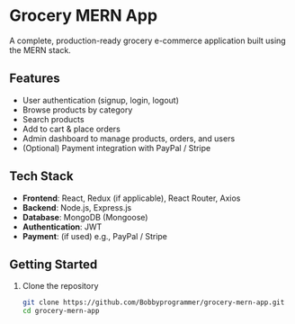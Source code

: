 # Grocery MERN App

A complete, production-ready grocery e-commerce application built using the MERN stack.

## Features
- User authentication (signup, login, logout)
- Browse products by category
- Search products
- Add to cart & place orders
- Admin dashboard to manage products, orders, and users
- (Optional) Payment integration with PayPal / Stripe

## Tech Stack
- **Frontend**: React, Redux (if applicable), React Router, Axios
- **Backend**: Node.js, Express.js
- **Database**: MongoDB (Mongoose)
- **Authentication**: JWT
- **Payment**: (if used) e.g., PayPal / Stripe

## Getting Started

1. Clone the repository  
   ```bash
   git clone https://github.com/Bobbyprogrammer/grocery-mern-app.git
   cd grocery-mern-app
